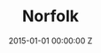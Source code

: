 ---
title: Norfolk
img: "/uploads/shaheen-baig-casting-norfolk.jpg"
date: 2015-01-01 00:00:00 Z
categories:
- film
tags:
- recent
director: Martin Radich
with: Denis Ménochet, Barry Keoghan, Goda Letkauskaite
imdb: "http://www.imdb.com/title/tt3418268/"
video: 205u5oftk6
layout: project
---